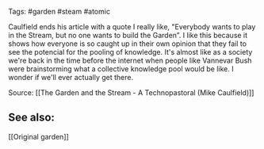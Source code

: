 Tags: #garden #steam #atomic 

Caulfield ends his article with a quote I really like, "Everybody wants to play in the Stream, but no one wants to build the Garden”. I like this because it shows how everyone is so caught up in their own opinion that they fail to see the potencial for the pooling of knowledge. It's almost like as a society we're back in the time before the internet when people like Vannevar Bush were brainstorming what a collective knowledge pool would be like. I wonder if we'll ever actually get there. 

Source:
[[The Garden and the Stream - A Technopastoral (Mike Caulfield)]]

## See also: 
[[Original garden]]
